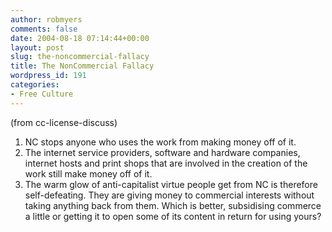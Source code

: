 ```yaml
---
author: robmyers
comments: false
date: 2004-08-18 07:14:44+00:00
layout: post
slug: the-noncommercial-fallacy
title: The NonCommercial Fallacy
wordpress_id: 191
categories:
- Free Culture
---
```


(from cc-license-discuss)  
  
1. NC stops anyone who uses the work from making money off of it.  
2. The internet service providers, software and hardware companies, internet hosts and print shops that are involved in the creation of the work still make money off of it.  
3. The warm glow of anti-capitalist virtue people get from NC is therefore self-defeating. They are giving money to commercial interests without taking anything back from them. Which is better, subsidising commerce a little or getting it to open some of its content in return for using yours?

  



